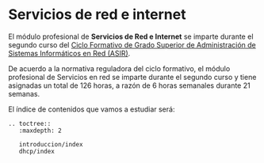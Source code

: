 # Servicios de red e internet


El módulo profesional de **Servicios de Red e Internet** se imparte durante el segundo curso del [Ciclo Formativo de Grado Superior de Administración de Sistemas Informáticos en Red (ASIR)](http://www.aapri.es/curriculo/fp/asir).

De acuerdo a la normativa reguladora del ciclo formativo, el módulo profesional de Servicios en red se imparte durante el segundo curso y tiene asignadas un total de 126 horas, a razón de 6 horas semanales durante 21 semanas.

El índice de contenidos que vamos a estudiar será:

```eval_rst
.. toctree::
   :maxdepth: 2

   introduccion/index
   dhcp/index

```
